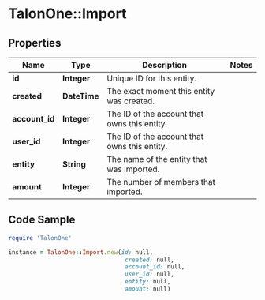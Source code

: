 # TalonOne::Import

## Properties

Name | Type | Description | Notes
------------ | ------------- | ------------- | -------------
**id** | **Integer** | Unique ID for this entity. | 
**created** | **DateTime** | The exact moment this entity was created. | 
**account_id** | **Integer** | The ID of the account that owns this entity. | 
**user_id** | **Integer** | The ID of the account that owns this entity. | 
**entity** | **String** | The name of the entity that was imported. | 
**amount** | **Integer** | The number of members that imported. | 

## Code Sample

```ruby
require 'TalonOne'

instance = TalonOne::Import.new(id: null,
                                 created: null,
                                 account_id: null,
                                 user_id: null,
                                 entity: null,
                                 amount: null)
```


